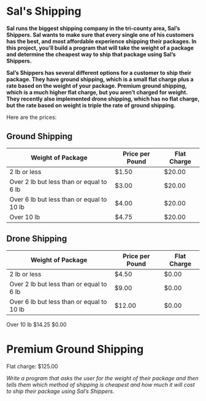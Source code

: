 # Sal's Shipping
**Sal runs the biggest shipping company in the tri-county area, Sal’s Shippers. Sal wants to make sure that every single one of his customers has the best, and most affordable experience shipping their packages. In this project, you’ll build a program that will take the weight of a package and determine the cheapest way to ship that package using Sal’s Shippers.**

**Sal’s Shippers has several different options for a customer to ship their package. They have ground shipping, which is a small flat charge plus a rate based on the weight of your package. Premium ground shipping, which is a much higher flat charge, but you aren’t charged for weight. They recently also implemented drone shipping, which has no flat charge, but the rate based on weight is triple the rate of ground shipping.**

Here are the prices:

## Ground Shipping

Weight of Package | Price per Pound	| Flat Charge
----------------- | --------------- | -----------
2 lb or less	| $1.50	| $20.00
Over 2 lb but less than or equal to 6 lb	| $3.00	| $20.00
Over 6 lb but less than or equal to 10 lb	| $4.00	| $20.00
Over 10 lb	| $4.75	| $20.00

## Drone Shipping

Weight of Package	| Price per Pound	| Flat Charge
----------------- | ----------------- | --------------
2 lb or less |	$4.50 |	$0.00
Over 2 lb but less than or equal to 6 lb |	$9.00 |	$0.00
Over 6 lb but less than or equal to 10 lb |	$12.00 |	$0.00
Over 10 lb	$14.25	$0.00

# Premium Ground Shipping

Flat charge: $125.00

*Write a program that asks the user for the weight of their package and then tells them which method of shipping is cheapest and how much it will cost to ship their package using Sal’s Shippers.*